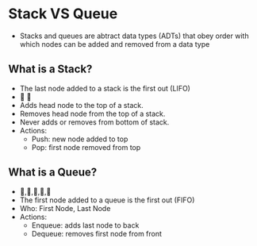 # Stack VS Queue

- Stacks and queues are abtract data types (ADTs) that obey order with which nodes can be added and removed from a data type

## What is a Stack?

- The last node added to a stack is the first out (LIFO)
- 🥞 🎾
- Adds head node to the top of a stack.
- Removes head node from the top of a stack.
- Never adds or removes from bottom of stack.
- Actions:
    - Push: new node added to top
    - Pop: first node removed from top

## What is a Queue?
- 🐓,🐢,🐛,🦖,🦕
- The first node added to a queue is the first out (FIFO)
- Who: First Node, Last Node
- Actions:
    - Enqueue: adds last node to back
    - Dequeue: removes first node from front
